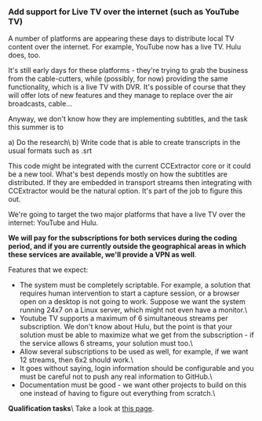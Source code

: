 ### Add support for Live TV over the internet (such as YouTube TV) 

A number of platforms are appearing these days to distribute local TV content over the internet. For example, YouTube now has a live TV. Hulu does, too.

It's still early days for these platforms - they're trying to grab the business from the cable-cutters, while (possibly, for now) providing the same functionality, which is a live TV with DVR. It's possible of course that they will offer lots of new features and they manage to replace over the air broadcasts, cable...

Anyway, we don't know how they are implementing subtitles, and the task this summer is to

a) Do the research\\
b) Write code that is able to create transcripts in the usual formats such as .srt

This code might be integrated with the current CCExtractor core or it could be a new tool. What's best depends mostly on how the subtitles are distributed. If they are embedded in transport streams then integrating with CCExtractor would be the natural option. It's part of the job to figure this out.

We're going to target the two major platforms that have a live TV over the internet: YouTube and Hulu.

**We will pay for the subscriptions for both services during the coding period, and if you are currently outside the geographical areas in which these services are available, we'll provide a VPN as well**. 

Features that we expect:

- The system must be completely scriptable. For example, a solution that requires human intervention to start a capture session, or a browser open on a desktop is not going to work. Suppose we want the system running 24x7 on a Linux server, which might not even have a monitor.\\
- Youtube TV supports a maximum of 6 simultaneous streams per subscription. We don't know about Hulu, but the point is that your solution must be able to maximize what we get from the subscription - if the service allows 6 streams, your solution must too.\\
- Allow several subscriptions to be used as well, for example, if we want 12 streams, then 6x2 should work.\\
- It goes without saying, login information should be configurable and you must be careful not to push any real information to GitHub.\\
- Documentation must be good - we want other projects to build on this one instead of having to figure out everything from scratch.\\

**Qualification tasks**\\
Take a look at [this page](https://ccextractor.org/public/gsoc/takehome).


